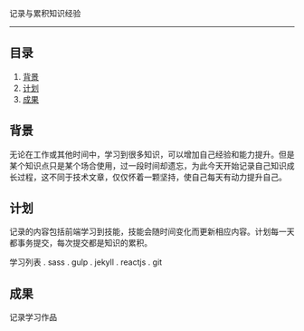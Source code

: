 记录与累积知识经验

---

## 目录

1.	[背景](#background)
2. 	[计划](#plan)
3. 	[成果](#result)

<h2 id="background">背景</h2> 
无论在工作或其他时间中，学习到很多知识，可以增加自己经验和能力提升。但是某个知识点只是某个场合使用，过一段时间却遗忘，为此今天开始记录自己知识成长过程，这不同于技术文章，仅仅怀着一颗坚持，使自己每天有动力提升自己。

<h2 id="plan">计划</h2>
记录的内容包括前端学习到技能，技能会随时间变化而更新相应内容。计划每一天都事务提交，每次提交都是知识的累积。

学习列表
. sass
. gulp
. jekyll
. reactjs
. git


<h2 id="result">成果</h2>
记录学习作品
